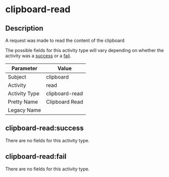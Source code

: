 clipboard-read
==============

Description
-----------
A request was made to read the content of the clipboard

The possible fields for this activity type will vary depending on whether the activity was a [success](#clipboard-readsuccess) or a [fail](#clipboard-readfail).

| Parameter     | Value          |
| ------------- | -------------- |
| Subject       | clipboard      |
| Activity      | read           |
| Activity Type | clipboard-read |
| Pretty Name   | Clipboard Read |
| Legacy Name   |                |

clipboard-read:success
----------------------

There are no fields for this activity type.


clipboard-read:fail
-------------------

There are no fields for this activity type.
